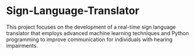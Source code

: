 # Sign-Language-Translator
This project focuses on the development of a real-time sign language translator that employs advanced machine learning techniques and Python programming to improve communication for individuals with hearing impairments.
